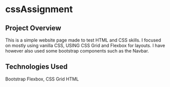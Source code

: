 # cssAssignment
## Project Overview
This is a simple website page made to test HTML and CSS skills. I focused on mostly using vanilla CSS, USING CSS Grid and Flexbox for layouts. I have however also used some bootstrap components such as the Navbar.

## Technologies Used
Bootstrap
Flexbox, CSS Grid
HTML
